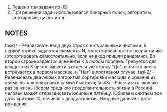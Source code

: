 1. Решено три задачи по JS
2. При решении задач использовался бинарный поиск, алгоритмы сортировки, циклы и т.д.

NOTES
---
task1/ - Реализовать ввод двух строк с натуральными числами. В первой строке задаются элементы N, отсортированные по возрастанию (отсортировать самостоятельно, если на вход пришли рандомно). Во второй строке задаются элементы K в любом порядке. Требуется для каждого из K чисел вывести в отдельную строку "Да", если это число встречается в первом массиве, и "Нет" в противном случае.
task2/ - Реализовать два любых алгоритма сортировки массива и сравнив их время выполнения найти самый быстрый;
task3/ - Рассчитать сколько раз за жизнь (берем среднюю продолжительность жизни в России) человек может отпраздновать юбилей в пятницу. Юбилеем считаем все даты кратные 10, начиная с двадцатилетия. Входные данные - дата рождения.
